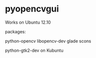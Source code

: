 pyopencvgui
===========

Works on Ubuntu 12.10

packages:

python-opencv
libopencv-dev
glade
scons

python-gtk2-dev on Kubuntu
